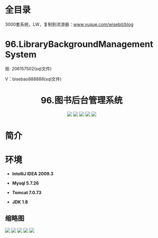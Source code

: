 # 全目录

3000套系统，LW，复制到流浪器：www.yuque.com/wisebit/blog

# 96.LibraryBackgroundManagementSystem

<p>抠: 206157502(sql文件)</p>
<p>V：bisebao888888(sql文件)</p>

<p><h1 align="center">96.图书后台管理系统</h1></p>

<p align="center">
	<img src="https://img.shields.io/badge/jdk-1.8-orange.svg"/>
    <img src="https://img.shields.io/badge/spring-5.x-lightgrey.svg"/>
    <img src="https://img.shields.io/badge/springmvc-3.x-blue.svg"/>
    <img src="https://img.shields.io/badge/mybatis-3.x-blue.svg"/>
    <img src="https://img.shields.io/badge/springboot-3.x-blue.svg"/>
</p>


# 简介
>



# 环境

- <b>IntelliJ IDEA 2009.3</b>

- <b>Mysql 5.7.26</b>

- <b>Tomcat 7.0.73</b>

- <b>JDK 1.8</b>


## 缩略图

![](https://bitwise.oss-cn-heyuan.aliyuncs.com/2024/9/10/187ab115-2404-4ffb-9d46-cf65316c1d78.png)
![](https://bitwise.oss-cn-heyuan.aliyuncs.com/2024/9/10/034d2b62-2829-445d-85a0-30b684d96599.png)
![](https://bitwise.oss-cn-heyuan.aliyuncs.com/2024/9/10/e7c0cc79-0dc1-4647-b997-87eacb027ad2.png)
![](https://bitwise.oss-cn-heyuan.aliyuncs.com/2024/9/10/879c46bc-aea1-4a84-a71b-526c2f218e2c.png)
![](https://bitwise.oss-cn-heyuan.aliyuncs.com/2024/9/10/8a16481f-160d-4215-a759-6330bdef24bc.png)

